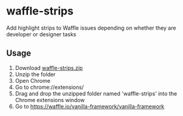 # waffle-strips

Add highlight strips to Waffle issues depending on whether they are developer or designer tasks

## Usage

1. Download [waffle-strips.zip](https://github.com/canonical-webteam/waffle-strips/archive/0.1.2.zip)
2. Unzip the folder
3. Open Chrome
4. Go to chrome://extensions/
5. Drag and drop the unzipped folder named 'waffle-strips' into the Chrome extensions window
6. Go to https://waffle.io/vanilla-framework/vanilla-framework
